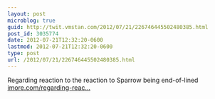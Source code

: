 ```yaml
---
layout: post
microblog: true
guid: http://twit.vmstan.com/2012/07/21/226746445502480385.html
post_id: 3035774
date: 2012-07-21T12:32:20-0600
lastmod: 2012-07-21T12:32:20-0600
type: post
url: /2012/07/21/226746445502480385.html
---
```

Regarding reaction to the reaction to Sparrow being end-of-lined <a href="http://www.imore.com/regarding-reaction-reaction-sparrow-being-end-lined">imore.com/regarding-reac…</a>
